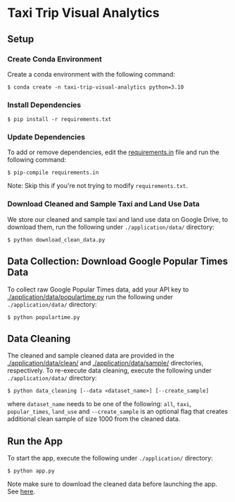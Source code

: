 # Taxi Trip Visual Analytics

## Setup

### Create Conda Environment

Create a conda environment with the following command:
```
$ conda create -n taxi-trip-visual-analytics python=3.10
```

### Install Dependencies
```
$ pip install -r requirements.txt
```

### Update Dependencies

To add or remove dependencies, edit the [requirements.in](requirements.in) file and run the following command:
```
$ pip-compile requirements.in
```

Note: Skip this if you're not trying to modify `requirements.txt`.

### Download Cleaned and Sample Taxi and Land Use Data

We store our cleaned and sample taxi and land use data on Google Drive, to download them, run the following under `./application/data/` directory:
```
$ python download_clean_data.py
```

## Data Collection: Download Google Popular Times Data

To collect raw Google Popular Times data, add your API key to [./application/data/populartime.py](application/data/populartime.py) run the following under `./application/data/` directory:
```
$ python populartime.py
```

## Data Cleaning

The cleaned and sample cleaned data are provided in the [./application/data/clean/](application/data/clean/) and [./application/data/sample/](application/data/sample/) directories, respectively. To re-execute data cleaning, execute the following under `./application/data/` directory:
```
$ python data_cleaning [--data <dataset_name>] [--create_sample]
```
where `dataset_name` needs to be one of the following: `all`, `taxi`, `popular_times`, `land_use` and `--create_sample` is an optional flag that creates additional clean sample of size 1000 from the cleaned data.

## Run the App

To start the app, execute the following under `./application/` directory:
```
$ python app.py
```

Note make sure to download the cleaned data before launching the app. See [here](#download-cleaned-taxi-and-land-use-data).